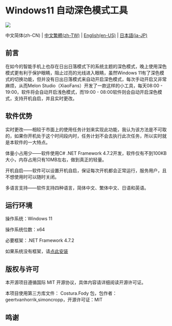 # Windows11 自动深色模式工具

![](https://shields.io/badge/license-MIT-green)

中文简体(zh-CN) | [中文繁體(zh-TW)](https://gitee.com/melon_studio/darkmode/blob/master/README_zh-TW.md) | [English(en-US)](https://gitee.com/melon_studio/darkmode/blob/master/README_EN.md) | [日本語(ja-JP)](https://gitee.com/melon_studio/darkmode/blob/master/README_JP.md)

## 前言

在如今的智能手机上也存在日出日落模式下的系统主题的深色模式，晚上使用深色模式更有利于保护眼睛，阻止过亮的光线进入眼睛，虽然Windows 11有了深色模式的切换功能，但并没有日出日落模式来自动开启深色模式，每次手动开启又非常麻烦，从而Melon Studio（XiaoFans）开发了一款这样的小工具，每天08:00 - 19:00，软件将会自动开启浅色模式，而19:00 - 08:00软件则会自动开启深色模式，支持开机自启，并且实时更改。



## 软件优势

实时更改——相较于市面上的使用任务计划来实现此功能，我认为该方法是不可取的，如果你开机处于这个时间段内时，任务计划不会去执行此次任务，所以实时就是本软件的一大特点。

体量小占用少——软件使用C# .NET Framework 4.7.2开发，软件仅有不到100KB大小，内存占用只有10MB左右，做到真正的轻量。

开机自启——软件可以设置开机自启，保证每次开机都会正常运行，服务用户，且不想使用时可以随时关闭。

多语言支持——软件支持四种语言，简体中文、繁体中文、日语和英语。



## 运行环境

操作系统：Windows 11

操作系统位数：x64

必要框架：.NET Framework 4.7.2

如果系统没有框架，请[点此安装](https://dotnet.microsoft.com/en-us/download/dotnet-framework/thank-you/net472-web-installer)



## 版权与许可

本开源项目遵循国际 MIT 开源协议，具体内容请详细阅读开源许可证。

本项目使用第三方库文件： Costura.Fody 包，包作者：geertvanhorrik,simoncropp，开源许可证：MIT



## 鸣谢



